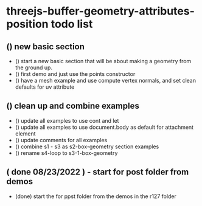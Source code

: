 # threejs-buffer-geometry-attributes-position todo list

## () new basic section
* () start a new basic section that will be about making a geometry from the ground up.
* () first demo and just use the points constructor
* () have a mesh example and use compute vertex normals, and set clean defaults for uv attribute

## () clean up and combine examples
* () update all examples to use cont and let
* () update all examples to use document.body as default for attachment element
* () update comments for all examples
* () combine s1 - s3 as s2-box-geometry section examples
* () rename s4-loop to s3-1-box-geometry

## ( done 08/23/2022 ) - start for post folder from demos
* (done) start the for ppst folder from the demos in the r127 folder
